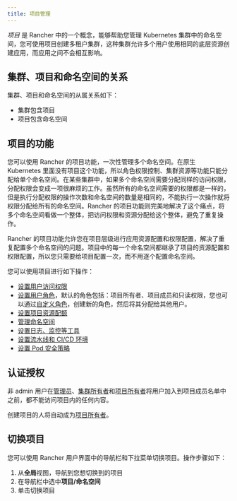 ```yaml
---
title: 项目管理
---
```


_项目_ 是 Rancher 中的一个概念，能够帮助您管理 Kubernetes 集群中的命名空间，您可使用项目创建多租户集群，这种集群允许多个用户使用相同的底层资源创建应用，而应用之间不会相互影响。

## 集群、项目和命名空间的关系

集群、项目和命名空间的从属关系如下：

- 集群包含项目
- 项目包含命名空间

## 项目的功能

您可以使用 Rancher 的项目功能，一次性管理多个命名空间。在原生 Kubernetes 里面没有项目这个功能，所以角色权限控制、集群资源等功能只能分配给单个命名空间。在某些集群中，如果多个命名空间需要分配同样的访问权限，分配权限会变成一项很麻烦的工作。虽然所有的命名空间需要的权限都是一样的，但是执行分配权限的操作次数和命名空间的数量是相同的，不能执行一次操作就将权限分配给所有的命名空间。Rancher 的项目功能则完美地解决了这个痛点，将多个命名空间看做一个整体，把访问权限和资源分配给这个整体，避免了重复操作。

Rancher 的项目功能允许您在项目层级进行应用资源配置和权限配置，解决了重复配置多个命名空间的问题。项目中的每一个命名空间都继承了项目的资源配置和权限配置，所以您只需要给项目配置一次，而不用逐个配置命名空间。

您可以使用项目进行如下操作：

- [设置用户访问权限](/docs/rancher2/project-admin/project-members/_index)
- [设置用户角色](/docs/rancher2/admin-settings/rbac/cluster-project-roles/_index)，默认的角色包括：项目所有者、项目成员和只读权限，您也可以通过[自定义角色](/docs/rancher2/admin-settings/rbac/default-custom-roles/_index)，创建新的角色，然后将其分配给其他用户。
- [设置项目资源配额](/docs/rancher2/project-admin/resource-quotas/_index)
- [管理命名空间](/docs/rancher2/project-admin/namespaces/_index)
- [设置日志、监控等工具](/docs/rancher2/project-admin/tools/_index)
- [设置流水线和 CI/CD 环境](/docs/rancher2/project-admin/pipelines/_index)
- [设置 Pod 安全策略](/docs/rancher2/project-admin/pod-security-policies/_index)

## 认证授权

非 admin 用户在[管理员](/docs/rancher2/admin-settings/rbac/global-permissions/_index)、[集群所有者](/docs/rancher2/admin-settings/rbac/cluster-project-roles/_index)和[项目所有者](/docs/rancher2/admin-settings/rbac/cluster-project-roles/_index)将用户加入到项目成员名单中之前，都不能访问项目内的任何内容。

创建项目的人将自动成为[项目所有者](/docs/rancher2/admin-settings/rbac/cluster-project-roles/_index)。

## 切换项目

您可以使用 Rancher 用户界面中的导航栏和下拉菜单切换项目。操作步骤如下：

1. 从**全局**视图，导航到您想切换到的项目
2. 在导航栏中选中**项目/命名空间**
3. 单击切换项目
